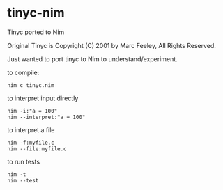 # tinyc-nim
Tinyc ported to Nim

Original Tinyc is  Copyright (C) 2001 by Marc Feeley, All Rights Reserved.

Just wanted to port tinyc to Nim to understand/experiment.

to compile:
```
nim c tinyc.nim
```

to interpret input directly
```
nim -i:"a = 100"
nim --interpret:"a = 100"
```

to interpret a file
```
nim -f:myfile.c
nim --file:myfile.c
```

to run tests
```
nim -t
nim --test
```

